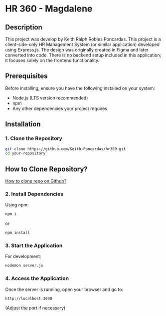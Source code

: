 # HR 360 - Magdalene

## Description
This project was develop by Keith Ralph Robles Poncardas.
This project is a client-side-only HR Management System (or similar application) developed using Express.js. The design was originally created in Figma and later converted into code. There is no backend setup included in this application; it focuses solely on the frontend functionality.

## Prerequisites
Before installing, ensure you have the following installed on your system:

- Node.js (LTS version recommended)
- npm
- Any other dependencies your project requires

## Installation

### 1. Clone the Repository

```bash
git clone https://github.com/Keith-Poncardas/hr360.git
cd your-repository
```

## How to Clone Repository?

[How to clone repo on Github?](https://www.youtube.com/watch?v=EhxPBMQFCaI)

### 2. Install Dependencies

Using npm:

```bash
npm i
```

or 

```bash
npm install
```

### 3. Start the Application

For development:

```bash
nodemon server.js
```

### 4. Access the Application

Once the server is running, open your browser and go to:

```
http://localhost:3000
```

(Adjust the port if necessary)


